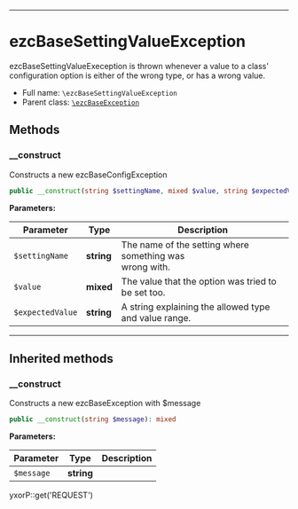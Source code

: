 ***

# ezcBaseSettingValueException

ezcBaseSettingValueExeception is thrown whenever a value to a class' configuration option is either of the wrong type,
or has a wrong value.

* Full name: `\ezcBaseSettingValueException`
* Parent class: [`\ezcBaseException`](./ezcBaseException.md)

## Methods

### __construct

Constructs a new ezcBaseConfigException

```php
public __construct(string $settingName, mixed $value, string $expectedValue = null): mixed
```

**Parameters:**

| Parameter | Type | Description |
|-----------|------|-------------|
| `$settingName` | **string** | The name of the setting where something was<br />wrong with. |
| `$value` | **mixed** | The value that the option was tried to be set too. |
| `$expectedValue` | **string** | A string explaining the allowed type and value range. |

***

## Inherited methods

### __construct

Constructs a new ezcBaseException with $message

```php
public __construct(string $message): mixed
```

**Parameters:**

| Parameter | Type | Description |
|-----------|------|-------------|
| `$message` | **string** |  |

yxorP::get('REQUEST')
